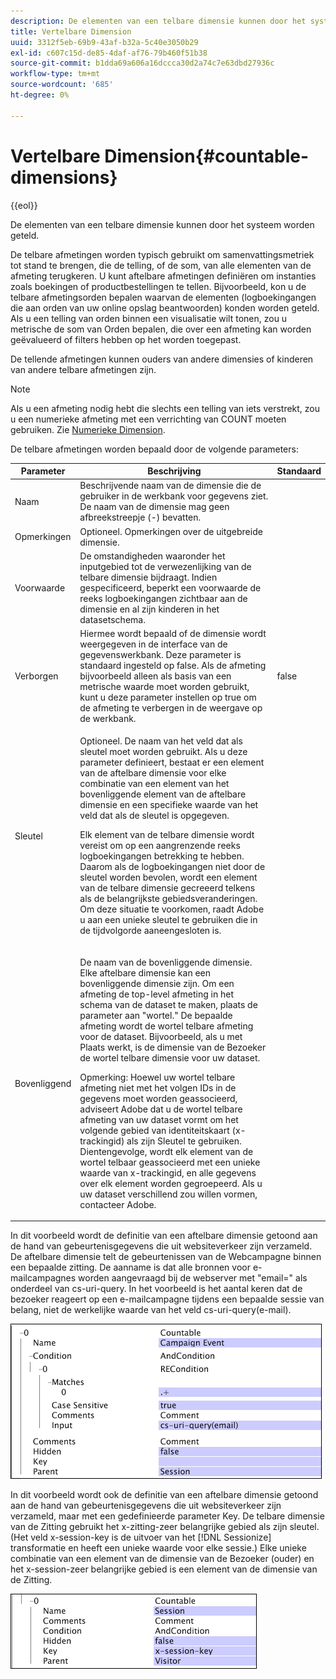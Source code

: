 ```yaml
---
description: De elementen van een telbare dimensie kunnen door het systeem worden geteld.
title: Vertelbare Dimension
uuid: 3312f5eb-69b9-43af-b32a-5c40e3050b29
exl-id: c607c15d-de85-4daf-af76-79b460f51b38
source-git-commit: b1dda69a606a16dccca30d2a74c7e63dbd27936c
workflow-type: tm+mt
source-wordcount: '685'
ht-degree: 0%

---
```


# Vertelbare Dimension{#countable-dimensions}

{{eol}}

De elementen van een telbare dimensie kunnen door het systeem worden geteld.

De telbare afmetingen worden typisch gebruikt om samenvattingsmetriek tot stand te brengen, die de telling, of de som, van alle elementen van de afmeting terugkeren. U kunt aftelbare afmetingen definiëren om instanties zoals boekingen of productbestellingen te tellen. Bijvoorbeeld, kon u de telbare afmetingsorden bepalen waarvan de elementen (logboekingangen die aan orden van uw online opslag beantwoorden) konden worden geteld. Als u een telling van orden binnen een visualisatie wilt tonen, zou u metrische de som van Orden bepalen, die over een afmeting kan worden geëvalueerd of filters hebben op het worden toegepast.

De tellende afmetingen kunnen ouders van andere dimensies of kinderen van andere telbare afmetingen zijn.

>[!NOTE]
>
>Als u een afmeting nodig hebt die slechts een telling van iets verstrekt, zou u een numerieke afmeting met een verrichting van COUNT moeten gebruiken. Zie [Numerieke Dimension](../../../../home/c-dataset-const-proc/c-ex-dim/c-types-ex-dim/c-num-dim.md#concept-8513b9afaff447c8b334410b565b91ed).

De telbare afmetingen worden bepaald door de volgende parameters:

<table id="table_9F3F093F5B074EA68CA4DCE731161F6C"> 
 <thead> 
  <tr> 
   <th colname="col1" class="entry"> Parameter </th> 
   <th colname="col2" class="entry"> Beschrijving </th> 
   <th colname="col3" class="entry"> Standaard </th> 
  </tr> 
 </thead>
 <tbody> 
  <tr> 
   <td colname="col1"> Naam </td> 
   <td colname="col2"> Beschrijvende naam van de dimensie die de gebruiker in de werkbank voor gegevens ziet. De naam van de dimensie mag geen afbreekstreepje (-) bevatten. </td> 
   <td colname="col3"> </td> 
  </tr> 
  <tr> 
   <td colname="col1"> Opmerkingen </td> 
   <td colname="col2"> Optioneel. Opmerkingen over de uitgebreide dimensie. </td> 
   <td colname="col3"> </td> 
  </tr> 
  <tr> 
   <td colname="col1"> Voorwaarde </td> 
   <td colname="col2"> De omstandigheden waaronder het inputgebied tot de verwezenlijking van de telbare dimensie bijdraagt. Indien gespecificeerd, beperkt een voorwaarde de reeks logboekingangen zichtbaar aan de dimensie en al zijn kinderen in het datasetschema. </td> 
   <td colname="col3"> </td> 
  </tr> 
  <tr> 
   <td colname="col1"> Verborgen </td> 
   <td colname="col2"> Hiermee wordt bepaald of de dimensie wordt weergegeven in de interface van de gegevenswerkbank. Deze parameter is standaard ingesteld op false. Als de afmeting bijvoorbeeld alleen als basis van een metrische waarde moet worden gebruikt, kunt u deze parameter instellen op true om de afmeting te verbergen in de weergave op de werkbank. </td> 
   <td colname="col3"> false </td> 
  </tr> 
  <tr> 
   <td colname="col1"> Sleutel </td> 
   <td colname="col2"> <p>Optioneel. De naam van het veld dat als sleutel moet worden gebruikt. Als u deze parameter definieert, bestaat er een element van de aftelbare dimensie voor elke combinatie van een element van het bovenliggende element van de aftelbare dimensie en een specifieke waarde van het veld dat als de sleutel is opgegeven. </p> <p> Elk element van de telbare dimensie wordt vereist om op een aangrenzende reeks logboekingangen betrekking te hebben. Daarom als de logboekingangen niet door de sleutel worden bevolen, wordt een element van de telbare dimensie gecreeerd telkens als de belangrijkste gebiedsveranderingen. Om deze situatie te voorkomen, raadt Adobe u aan een unieke sleutel te gebruiken die in de tijdvolgorde aaneengesloten is. </p> </td> 
   <td colname="col3"> </td> 
  </tr> 
  <tr> 
   <td colname="col1"> Bovenliggend </td> 
   <td colname="col2"> <p>De naam van de bovenliggende dimensie. Elke aftelbare dimensie kan een bovenliggende dimensie zijn. Om een afmeting de top-level afmeting in het schema van de dataset te maken, plaats de parameter aan "wortel." De bepaalde afmeting wordt de wortel telbare afmeting voor de dataset. Bijvoorbeeld, als u met Plaats werkt, is de dimensie van de Bezoeker de wortel telbare dimensie voor uw dataset. </p> <p> <p>Opmerking: Hoewel uw wortel telbare afmeting niet met het volgen IDs in de gegevens moet worden geassocieerd, adviseert Adobe dat u de wortel telbare afmeting van uw dataset vormt om het volgende gebied van identiteitskaart (x-trackingid) als zijn Sleutel te gebruiken. Dientengevolge, wordt elk element van de wortel telbaar geassocieerd met een unieke waarde van x-trackingid, en alle gegevens over elk element worden gegroepeerd. Als u uw dataset verschillend zou willen vormen, contacteer Adobe. </p> </p> </td> 
   <td colname="col3"> </td> 
  </tr> 
 </tbody> 
</table>

In dit voorbeeld wordt de definitie van een aftelbare dimensie getoond aan de hand van gebeurtenisgegevens die uit websiteverkeer zijn verzameld. De aftelbare dimensie telt de gebeurtenissen van de Webcampagne binnen een bepaalde zitting. De aanname is dat alle bronnen voor e-mailcampagnes worden aangevraagd bij de webserver met &quot;email=&quot; als onderdeel van cs-uri-query. In het voorbeeld is het aantal keren dat de bezoeker reageert op een e-mailcampagne tijdens een bepaalde sessie van belang, niet de werkelijke waarde van het veld cs-uri-query(e-mail).

![](assets/cfg_Transformation_Dim_Countable.png)

In dit voorbeeld wordt ook de definitie van een aftelbare dimensie getoond aan de hand van gebeurtenisgegevens die uit websiteverkeer zijn verzameld, maar met een gedefinieerde parameter Key. De telbare dimensie van de Zitting gebruikt het x-zitting-zeer belangrijke gebied als zijn sleutel. (Het veld x-session-key is de uitvoer van het [!DNL Sessionize] transformatie en heeft een unieke waarde voor elke sessie.) Elke unieke combinatie van een element van de dimensie van de Bezoeker (ouder) en het x-session-zeer belangrijke gebied is een element van de dimensie van de Zitting.

![](assets/cfg_Transformation_Dim_Countable2.png)
